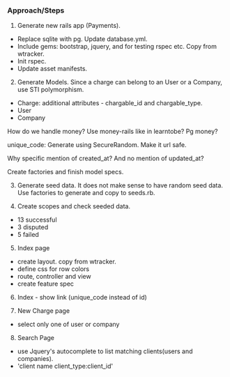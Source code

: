 ### Approach/Steps

1. Generate new rails app (Payments).

- Replace sqlite with pg. Update database.yml.
- Include gems: bootstrap, jquery, and for testing rspec etc. Copy from wtracker.
- Init rspec.
- Update asset manifests.

2. Generate Models. Since a charge can belong to an User or a Company, use STI polymorphism.

- Charge: additional attributes - chargable_id and chargable_type.
- User
- Company

How do we handle money? Use money-rails like in learntobe? Pg money?

unique_code: Generate using SecureRandom. Make it url safe.

Why specific mention of created_at? And no mention of updated_at?

Create factories and finish model specs.

3. Generate seed data. It does not make sense to have random seed data. Use factories to generate and copy to seeds.rb.

4. Create scopes and check seeded data.
- 13 successful
- 3 disputed
- 5 failed

5. Index page
  - create layout. copy from wtracker.
  - define css for row colors
  - route, controller and view
  - create feature spec

6. Index - show link (unique_code instead of id)

7. New Charge page
  - select only one of user or company

8. Search Page
  - use Jquery's autocomplete to list matching clients(users and companies).
  - 'client name   client_type:client_id'
